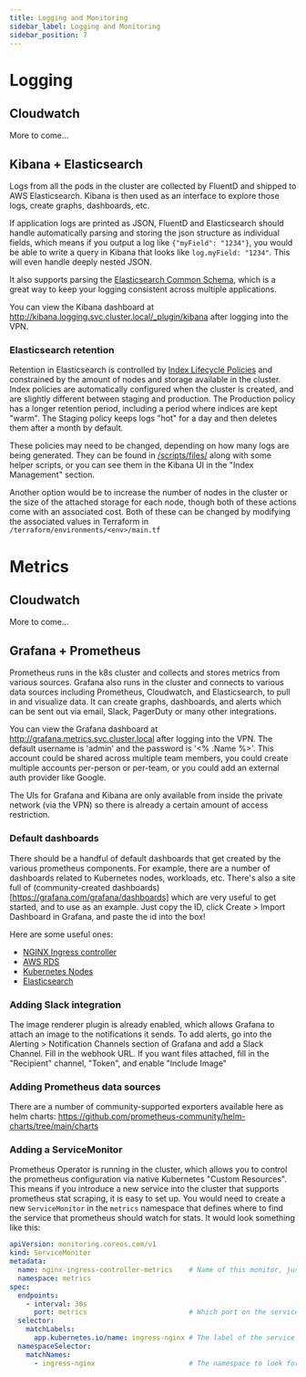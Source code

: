 ```yaml
---
title: Logging and Monitoring
sidebar_label: Logging and Monitoring
sidebar_position: 7
---
```


# Logging

## Cloudwatch
More to come...

## Kibana + Elasticsearch
Logs from all the pods in the cluster are collected by FluentD and shipped to AWS Elasticsearch. Kibana is then used as an interface to explore those logs, create graphs, dashboards, etc.

If application logs are printed as JSON, FluentD and Elasticsearch should handle automatically parsing and storing the json structure as individual fields, which means if you output a log like `{"myField": "1234"}`, you would be able to write a query in Kibana that looks like `log.myField: "1234"`. This will even handle deeply nested JSON.

It also supports parsing the [Elasticsearch Common Schema](https://www.elastic.co/guide/en/ecs/current/index.html), which is a great way to keep your logging consistent across multiple applications.

You can view the Kibana dashboard at http://kibana.logging.svc.cluster.local/_plugin/kibana after logging into the VPN.


### Elasticsearch retention
Retention in Elasticsearch is controlled by [Index Lifecycle Policies](https://www.elastic.co/guide/en/elasticsearch/reference/current/index-lifecycle-management.html) and constrained by the amount of nodes and storage available in the cluster. Index policies are automatically configured when the cluster is created, and are slightly different between staging and production. The Production policy has a longer retention period, including a period where indices are kept "warm". The Staging policy keeps logs "hot" for a day and then deletes them after a month by default.

These policies may need to be changed, depending on how many logs are being generated. They can be found in [/scripts/files/](https://github.com/commitdev/zero-aws-eks-stack/tree/main/templates/scripts/files) along with some helper scripts, or you can see them in the Kibana UI in the "Index Management" section.

Another option would be to increase the number of nodes in the cluster or the size of the attached storage for each node, though both of these actions come with an associated cost. Both of these can be changed by modifying the associated values in Terraform in `/terraform/environments/<env>/main.tf`

# Metrics

## Cloudwatch
More to come...

## Grafana + Prometheus
Prometheus runs in the k8s cluster and collects and stores metrics from various sources.
Grafana also runs in the cluster and connects to various data sources including Prometheus, Cloudwatch, and Elasticsearch, to pull in and visualize data.
It can create graphs, dashboards, and alerts which can be sent out via email, Slack, PagerDuty or many other integrations.

You can view the Grafana dashboard at http://grafana.metrics.svc.cluster.local after logging into the VPN.
The default username is 'admin' and the password is '<% .Name %>'. This account could be shared across multiple team members, you could create multiple accounts per-person or per-team, or you could add an external auth provider like Google.

The UIs for Grafana and Kibana are only available from inside the private network (via the VPN) so there is already a certain amount of access restriction.


### Default dashboards
There should be a handful of default dashboards that get created by the various prometheus components. For example, there are a number of dashboards related to Kubernetes nodes, workloads, etc.
There's also a site full of (community-created dashboards)[https://grafana.com/grafana/dashboards] which are very useful to get started, and to use as an example. Just copy the ID, click Create > Import Dashboard in Grafana, and paste the id into the box!

Here are some useful ones:
- [NGINX Ingress controller](https://grafana.com/grafana/dashboards/9614)
- [AWS RDS](https://grafana.com/grafana/dashboards/707)
- [Kubernetes Nodes](https://grafana.com/grafana/dashboards/1860)
- [Elasticsearch](https://grafana.com/grafana/dashboards/6483)


### Adding Slack integration
The image renderer plugin is already enabled, which allows Grafana to attach an image to the notifications it sends. To add alerts, go into the Alerting > Notification Channels section of Grafana and add a Slack Channel. Fill in the webhook URL. If you want files attached, fill in the "Recipient" channel, "Token", and enable "Include Image"

### Adding Prometheus data sources
There are a number of community-supported exporters available here as helm charts:
https://github.com/prometheus-community/helm-charts/tree/main/charts

### Adding a ServiceMonitor
Prometheus Operator is running in the cluster, which allows you to control the prometheus configuration via native Kubernetes "Custom Resources".
This means if you introduce a new service into the cluster that supports prometheus stat scraping, it is easy to set up. You would need to create a new `ServiceMonitor` in the `metrics` namespace that defines where to find the service that prometheus should watch for stats. It would look something like this:
```yaml
apiVersion: monitoring.coreos.com/v1
kind: ServiceMonitor
metadata:
  name: nginx-ingress-controller-metrics    # Name of this monitor, just has to be unique
  namespace: metrics
spec:
  endpoints:
    - interval: 30s
      port: metrics                         # Which port on the service should be hit. A path can also be added
  selector:
    matchLabels:
      app.kubernetes.io/name: ingress-nginx # The label of the service to monitor
  namespaceSelector:
    matchNames:
      - ingress-nginx                       # The namespace to look for a service in
```
